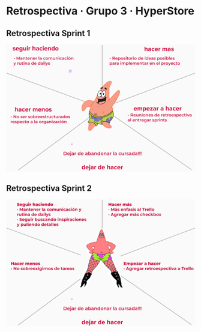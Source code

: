 # Retrospectiva · Grupo 3 · HyperStore

## Retrospectiva Sprint 1

![Grupo_3_HyperStore](/public//images/starfish01.jpg "Título alternativo")

## Retrospectiva Sprint 2

![Grupo_3_HyperStore](/public/images/starfish02.jpg "Título alternativo")